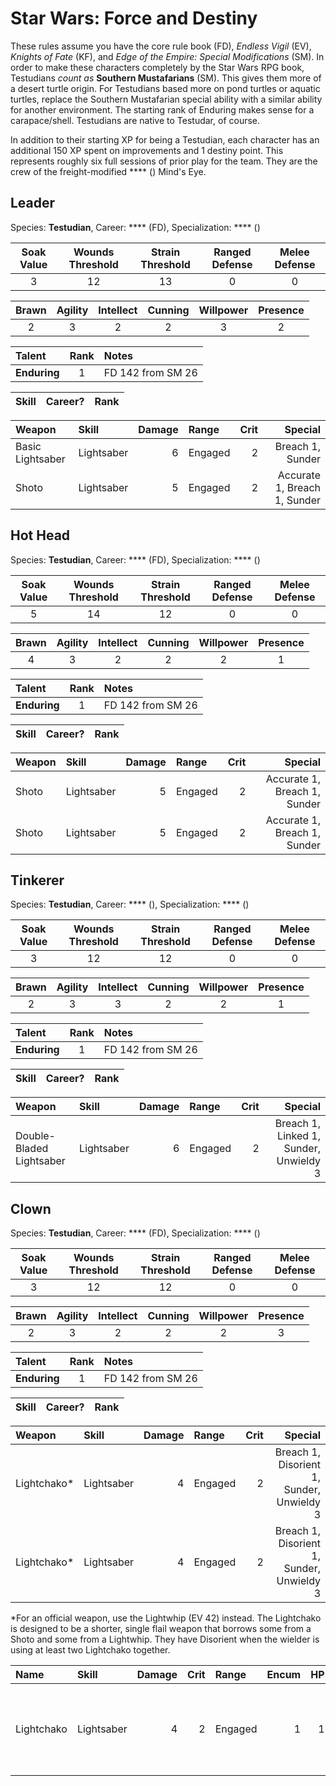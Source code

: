 # Star Wars: Force and Destiny

These rules assume you have the core rule book (FD), _Endless Vigil_ (EV), _Knights of Fate_ (KF), and _Edge of the Empire: Special Modifications_ (SM). In order to make these characters completely by the Star Wars RPG book, Testudians _count as_ **Southern Mustafarians** (SM). This gives them more of a desert turtle origin. For Testudians based more on pond turtles or aquatic turtles, replace the Southern Mustafarian special ability with a similar ability for another environment. The starting rank of Enduring makes sense for a carapace/shell. Testudians are native to Testudar, of course.

In addition to their starting XP for being a Testudian, each character has an additional 150 XP spent on improvements and 1 destiny point. This represents roughly six full sessions of prior play for the team. They are the crew of the freight-modified **** () Mind's Eye.

## Leader

Species: **Testudian**, Career: **** (FD), Specialization: **** ()

| Soak Value | Wounds Threshold | Strain Threshold |  Ranged Defense | Melee Defense |
| :-: | :-: | :-: | :-: | :-: |
| 3 | 12 | 13 | 0 | 0 |

| Brawn| Agility | Intellect | Cunning | Willpower | Presence |
| :---: | :-----: | :-------: | :-----: | :-------: | :------: |
| 2 | 3 | 2 | 2 | 3 | 2 |

| Talent | Rank | Notes |
| :----- | :---: | :---- |
| **Enduring** | 1 | FD 142 from SM 26 |

| Skill | Career? | Rank |
| :---- | :------: | ---: |


| Weapon | Skill | Damage | Range | Crit | Special |
| :----- | :---- | -----: | :---- | ---: | ------: |
| Basic Lightsaber | Lightsaber | 6 | Engaged | 2 | Breach 1, Sunder |
| Shoto | Lightsaber | 5 | Engaged | 2 | Accurate 1, Breach 1, Sunder |


## Hot Head

Species: **Testudian**, Career: **** (FD), Specialization: **** ()

| Soak Value | Wounds Threshold | Strain Threshold |  Ranged Defense | Melee Defense |
| :-: | :-: | :-: | :-: | :-: |
| 5 | 14 | 12 | 0 | 0 |

| Brawn| Agility | Intellect | Cunning | Willpower | Presence |
| :---: | :-----: | :-------: | :-----: | :-------: | :------: |
| 4 | 3 | 2 | 2 | 2 | 1 |

| Talent | Rank | Notes |
| :----- | :---: | :---- |
| **Enduring** | 1 | FD 142 from SM 26 |

| Skill | Career? | Rank |
| :---- | :------ | ---: |

| Weapon | Skill | Damage | Range | Crit | Special |
| :----- | :---- | -----: | :---- | ---: | ------: |
| Shoto | Lightsaber | 5 | Engaged | 2 | Accurate 1, Breach 1, Sunder |
| Shoto | Lightsaber | 5 | Engaged | 2 | Accurate 1, Breach 1, Sunder |

## Tinkerer

Species: **Testudian**, Career: **** (), Specialization: **** ()

| Soak Value | Wounds Threshold | Strain Threshold |  Ranged Defense | Melee Defense |
| :-: | :-: | :-: | :-: | :-: |
| 3 | 12 | 12 | 0 | 0 |

| Brawn| Agility | Intellect | Cunning | Willpower | Presence |
| :---: | :-----: | :-------: | :-----: | :-------: | :------: |
| 2 | 3 | 3 | 2 | 2 | 1 |

| Talent | Rank | Notes |
| :----- | :---: | :---- |
| **Enduring** | 1 | FD 142 from SM 26 |

| Skill | Career? | Rank |
| :---- | :------ | ---: |

| Weapon | Skill | Damage | Range | Crit | Special |
| :----- | :---- | -----: | :---- | ---: | ------: |
| Double-Bladed Lightsaber | Lightsaber | 6 | Engaged | 2 | Breach 1, Linked 1, Sunder, Unwieldy 3 |


## Clown

Species: **Testudian**, Career: **** (FD), Specialization: **** ()

| Soak Value | Wounds Threshold | Strain Threshold |  Ranged Defense | Melee Defense |
| :-: | :-: | :-: | :-: | :-: |
| 3 | 12 | 12 | 0 | 0 |

| Brawn| Agility | Intellect | Cunning | Willpower | Presence |
| :---: | :-----: | :-------: | :-----: | :-------: | :------: |
| 2 | 3 | 2 | 2 | 2 | 3 |

| Talent | Rank | Notes |
| :----- | :---: | :---- |
| **Enduring** | 1 | FD 142 from SM 26 |

| Skill | Career? | Rank |
| :---- | :------ | ---: |

| Weapon | Skill | Damage | Range | Crit | Special |
| :----- | :---- | -----: | :---- | ---: | ------: |
| Lightchako* | Lightsaber | 4 | Engaged | 2 | Breach 1, Disorient 1, Sunder, Unwieldy 3 |
| Lightchako* | Lightsaber | 4 | Engaged | 2 | Breach 1, Disorient 1, Sunder, Unwieldy 3 |

*For an official weapon, use the Lightwhip (EV 42) instead. The Lightchako is designed to be a shorter, single flail weapon that borrows some from a Shoto and some from a Lightwhip. They have Disorient when the wielder is using at least two Lightchako together.

| Name | Skill | Damage |  Crit | Range | Encum | HP | Price | Rarity | Special |
| :--- | :---- | -----: |  ---: | :---- | ----: | -: | ----: |-----: | ------: |
| Lightchako | Lightsaber | 4 | 2 | Engaged | 1 | 1 | (R) pair 18,000 | 10 | Breach 1, Disorient 1*, Sunder, Unwieldy 3 |
